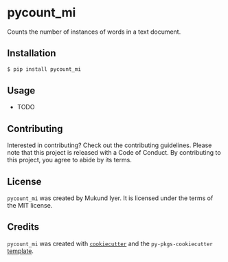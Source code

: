 # pycount_mi

Counts the number of instances of words in a text document.

## Installation

```bash
$ pip install pycount_mi
```

## Usage

- TODO

## Contributing

Interested in contributing? Check out the contributing guidelines. Please note that this project is released with a Code of Conduct. By contributing to this project, you agree to abide by its terms.

## License

`pycount_mi` was created by Mukund Iyer. It is licensed under the terms of the MIT license.

## Credits

`pycount_mi` was created with [`cookiecutter`](https://cookiecutter.readthedocs.io/en/latest/) and the `py-pkgs-cookiecutter` [template](https://github.com/py-pkgs/py-pkgs-cookiecutter).
